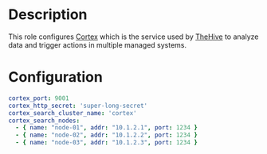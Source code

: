 # Description

This role configures [Cortex](https://github.com/TheHive-Project/Cortex/) which is the service used by [TheHive](https://github.com/TheHive-Project/TheHive) to analyze data and trigger actions in multiple managed systems.

# Configuration

```yml
cortex_port: 9001
cortex_http_secret: 'super-long-secret'
cortex_search_cluster_name: 'cortex'
cortex_search_nodes:
  - { name: "node-01", addr: "10.1.2.1", port: 1234 }
  - { name: "node-02", addr: "10.1.2.2", port: 1234 }
  - { name: "node-03", addr: "10.1.2.3", port: 1234 }
```
